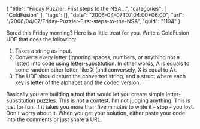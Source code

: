 {
	"title": "Friday Puzzler: First steps to the NSA...",
	"categories": [
		"ColdFusion"
	],
	"tags": [],
	"date": "2006-04-07T07:04:00+06:00",
	"url": "/2006/04/07/Friday-Puzzler-First-steps-to-the-NSA",
	"guid": "1194"
}

Bored this Friday morning? Here is a little treat for you. Write a ColdFusion UDF that does the following:

<ol>
<li>Takes a string as input.
<li>Converts every letter (ignoring spaces, numbers, or anything not a letter) into code using letter-substitution. In other words, A is equals to some random other letter, like X (and conversely, X is equal to A). 
<li>The UDF should return the converted string, and a struct where each key is letter of the alphabet and the coded version.
</ol>

Basically you are building a tool that would let you create simple letter-substitution puzzles. This is <i>not</i> a contest. I'm not judging anything. This is just for fun. If it takes you more than five minutes to write it - stop - you lost. Don't worry about it. When you get your solution, either paste your code into the comments or just share a URL.